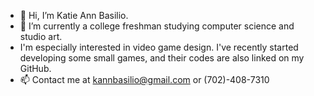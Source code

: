 - 👋 Hi, I’m Katie Ann Basilio. 
- 🌱 I’m currently a college freshman studying computer science and studio art.
- I'm especially interested in video game design. I've recently started developing some small games, and their codes are also linked on my GitHub. 
- 📫 Contact me at kannbasilio@gmail.com or (702)-408-7310

<!---
kannbasilio/kannbasilio is a ✨ special ✨ repository because its `README.md` (this file) appears on your GitHub profile.
You can click the Preview link to take a look at your changes.
--->
